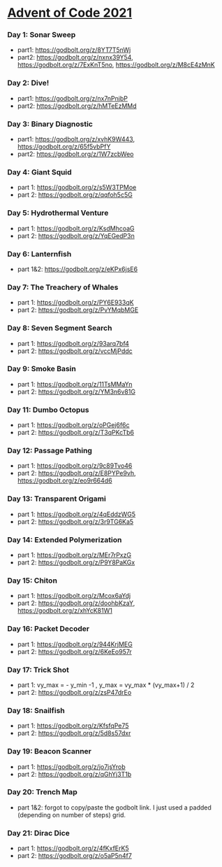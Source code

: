 # [Advent of Code 2021](https://adventofcode.com/2021)

### Day 1: Sonar Sweep
* part1: https://godbolt.org/z/8YT7T5nWj
* part2: https://godbolt.org/z/nxnx39Y54, https://godbolt.org/z/7ExKnT5no, https://godbolt.org/z/M8cE4zMnK
### Day 2: Dive!
* part1: https://godbolt.org/z/nx7nPnjbP
* part2: https://godbolt.org/z/hMTeEzMMd
### Day 3: Binary Diagnostic
* part1: https://godbolt.org/z/xvhK9W443, https://godbolt.org/z/65f5vbPfY
* part2: https://godbolt.org/z/1W7zcbWeo
### Day 4: Giant Squid
* part 1: https://godbolt.org/z/s5W3TPMoe
* part 2: https://godbolt.org/z/qqfoh5c5G
### Day 5: Hydrothermal Venture
* part 1: https://godbolt.org/z/KsdMhcoaG
* part 2: https://godbolt.org/z/YqEGedP3n
### Day 6: Lanternfish
* part 1&2: https://godbolt.org/z/eKPx6jsE6
### Day 7: The Treachery of Whales
* part 1: https://godbolt.org/z/PY6E933qK
* part 2: https://godbolt.org/z/PvYMqbMGE
### Day 8: Seven Segment Search
* part 1: https://godbolt.org/z/93arq7bf4
* part 2: https://godbolt.org/z/vccMjPddc
### Day 9: Smoke Basin
* part 1: https://godbolt.org/z/11TsMMaYn
* part 2: https://godbolt.org/z/YM3n6v81G
### Day 11: Dumbo Octopus
* part 1: https://godbolt.org/z/oPGej6f6c
* part 2: https://godbolt.org/z/T3qPKcTb6
### Day 12: Passage Pathing
* part 1: https://godbolt.org/z/9c89Tvo46
* part 2: https://godbolt.org/z/E8PYPe9vh, https://godbolt.org/z/eo9r664d6
### Day 13: Transparent Origami
* part 1: https://godbolt.org/z/4qEddzWG5
* part 2: https://godbolt.org/z/3r9TG6Ka5
### Day 14: Extended Polymerization
* part 1: https://godbolt.org/z/MEr7rPxzG
* part 2: https://godbolt.org/z/P9Y8PaKGx
### Day 15: Chiton
* part 1: https://godbolt.org/z/Mcox6aYdj
* part 2: https://godbolt.org/z/doohbKzaY, https://godbolt.org/z/xhYcK81W1
### Day 16: Packet Decoder
* part 1: https://godbolt.org/z/944KrjMEG
* part 2: https://godbolt.org/z/6KeEo957r
### Day 17: Trick Shot
* part 1: vy_max = - y_min -1 , y_max = vy_max * (vy_max+1) / 2 
* part 2: https://godbolt.org/z/zsP47drEo
### Day 18: Snailfish
* part 1: https://godbolt.org/z/KfsfqPe75
* part 2: https://godbolt.org/z/5d8s57dxr
### Day 19: Beacon Scanner
* part 1: https://godbolt.org/z/jo7jsYrob
* part 2: https://godbolt.org/z/qGhYj3T1b
### Day 20: Trench Map
* part 1&2: forgot to copy/paste the godbolt link. I just used a padded (depending on number of steps) grid.
### Day 21: Dirac Dice
* part 1: https://godbolt.org/z/4fKxfErK5
* part 2: https://godbolt.org/z/o5aP5n4f7
